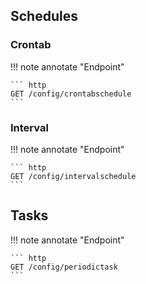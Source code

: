 ## Schedules

### Crontab

!!! note annotate "Endpoint"  

    ``` http
    GET /config/crontabschedule
    ```

### Interval

!!! note annotate "Endpoint"  

    ``` http
    GET /config/intervalschedule
    ```

## Tasks

!!! note annotate "Endpoint"  

    ``` http
    GET /config/periodictask
    ```